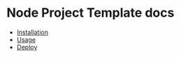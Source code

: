 # Node Project Template docs

- [Installation](install.md)
- [Usage](usage.md)
- [Deploy](deploy.md)
